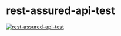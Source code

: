 # rest-assured-api-test
[![rest-assured-api-test](https://github.com/rlhorochovec/rest-assured-api-test/actions/workflows/ci.yml/badge.svg)](https://github.com/rlhorochovec/rest-assured-api-test/actions/workflows/ci.yml)
